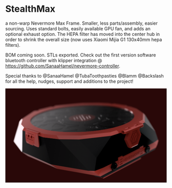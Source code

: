 # StealthMax
a non-warp Nevermore Max Frame. Smaller, less parts/assembly, easier sourcing. Uses standard bolts, easily available GPU fan, and adds an optional exhaust option. The HEPA filter has moved into the center hub in order to shrink the overall size (now uses Xiaomi Mijia G1 130x40mm hepa filters).

BOM coming soon. STLs exported. Check out the first version software bluetooth controller with klipper integration @ https://github.com/SanaaHamel/nevermore-controller.

Special thanks to @SanaaHamel @TubaToothpasties @Blamm @Backslash for all the help, nudges, support and additions to the project!

![StealthMax](./StealthMax.png)
